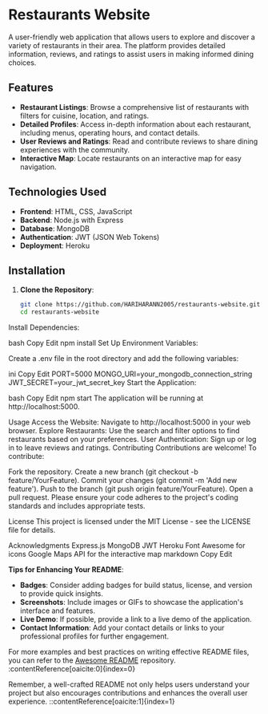# Restaurants Website

A user-friendly web application that allows users to explore and discover a variety of restaurants in their area. The platform provides detailed information, reviews, and ratings to assist users in making informed dining choices.

## Features

- **Restaurant Listings**: Browse a comprehensive list of restaurants with filters for cuisine, location, and ratings.
- **Detailed Profiles**: Access in-depth information about each restaurant, including menus, operating hours, and contact details.
- **User Reviews and Ratings**: Read and contribute reviews to share dining experiences with the community.
- **Interactive Map**: Locate restaurants on an interactive map for easy navigation.

## Technologies Used

- **Frontend**: HTML, CSS, JavaScript
- **Backend**: Node.js with Express
- **Database**: MongoDB
- **Authentication**: JWT (JSON Web Tokens)
- **Deployment**: Heroku

## Installation

1. **Clone the Repository**:

   ```bash
   git clone https://github.com/HARIHARANN2005/restaurants-website.git
   cd restaurants-website
Install Dependencies:

bash
Copy
Edit
npm install
Set Up Environment Variables:

Create a .env file in the root directory and add the following variables:

ini
Copy
Edit
PORT=5000
MONGO_URI=your_mongodb_connection_string
JWT_SECRET=your_jwt_secret_key
Start the Application:

bash
Copy
Edit
npm start
The application will be running at http://localhost:5000.

Usage
Access the Website: Navigate to http://localhost:5000 in your web browser.
Explore Restaurants: Use the search and filter options to find restaurants based on your preferences.
User Authentication: Sign up or log in to leave reviews and ratings.
Contributing
Contributions are welcome! To contribute:

Fork the repository.
Create a new branch (git checkout -b feature/YourFeature).
Commit your changes (git commit -m 'Add new feature').
Push to the branch (git push origin feature/YourFeature).
Open a pull request.
Please ensure your code adheres to the project's coding standards and includes appropriate tests.

License
This project is licensed under the MIT License - see the LICENSE file for details.

Acknowledgments
Express.js
MongoDB
JWT
Heroku
Font Awesome for icons
Google Maps API for the interactive map
markdown
Copy
Edit

**Tips for Enhancing Your README**:

- **Badges**: Consider adding badges for build status, license, and version to provide quick insights.
- **Screenshots**: Include images or GIFs to showcase the application's interface and features.
- **Live Demo**: If possible, provide a link to a live demo of the application.
- **Contact Information**: Add your contact details or links to your professional profiles for further engagement.

For more examples and best practices on writing effective README files, you can refer to the [Awesome README](https://github.com/matiassingers/awesome-readme) repository. :contentReference[oaicite:0]{index=0}

Remember, a well-crafted README not only helps users understand your project but also encourages contributions and enhances the overall user experience.
::contentReference[oaicite:1]{index=1}
 